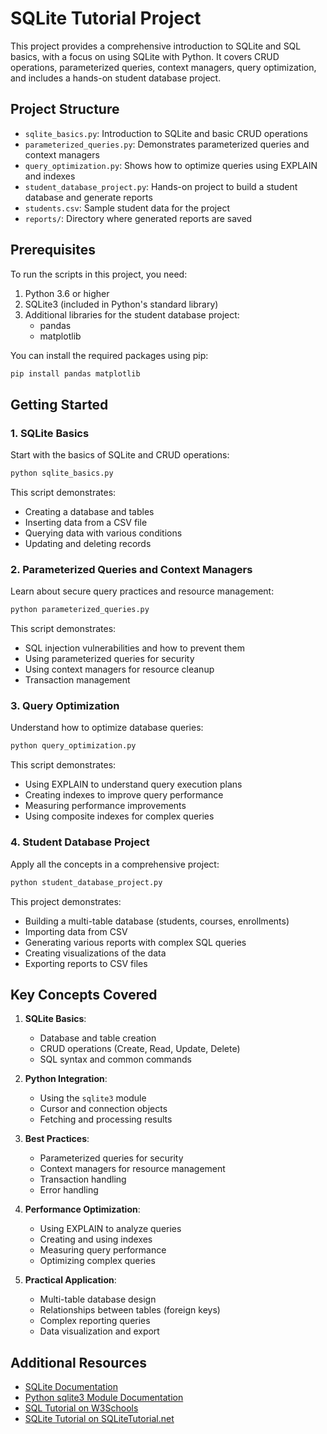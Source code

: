 # SQLite Tutorial Project

This project provides a comprehensive introduction to SQLite and SQL basics, with a focus on using SQLite with Python. It covers CRUD operations, parameterized queries, context managers, query optimization, and includes a hands-on student database project.

## Project Structure

- `sqlite_basics.py`: Introduction to SQLite and basic CRUD operations
- `parameterized_queries.py`: Demonstrates parameterized queries and context managers
- `query_optimization.py`: Shows how to optimize queries using EXPLAIN and indexes
- `student_database_project.py`: Hands-on project to build a student database and generate reports
- `students.csv`: Sample student data for the project
- `reports/`: Directory where generated reports are saved

## Prerequisites

To run the scripts in this project, you need:

1. Python 3.6 or higher
2. SQLite3 (included in Python's standard library)
3. Additional libraries for the student database project:
   - pandas
   - matplotlib

You can install the required packages using pip:

```bash
pip install pandas matplotlib
```

## Getting Started

### 1. SQLite Basics

Start with the basics of SQLite and CRUD operations:

```bash
python sqlite_basics.py
```

This script demonstrates:
- Creating a database and tables
- Inserting data from a CSV file
- Querying data with various conditions
- Updating and deleting records

### 2. Parameterized Queries and Context Managers

Learn about secure query practices and resource management:

```bash
python parameterized_queries.py
```

This script demonstrates:
- SQL injection vulnerabilities and how to prevent them
- Using parameterized queries for security
- Using context managers for resource cleanup
- Transaction management

### 3. Query Optimization

Understand how to optimize database queries:

```bash
python query_optimization.py
```

This script demonstrates:
- Using EXPLAIN to understand query execution plans
- Creating indexes to improve query performance
- Measuring performance improvements
- Using composite indexes for complex queries

### 4. Student Database Project

Apply all the concepts in a comprehensive project:

```bash
python student_database_project.py
```

This project demonstrates:
- Building a multi-table database (students, courses, enrollments)
- Importing data from CSV
- Generating various reports with complex SQL queries
- Creating visualizations of the data
- Exporting reports to CSV files

## Key Concepts Covered

1. **SQLite Basics**:
   - Database and table creation
   - CRUD operations (Create, Read, Update, Delete)
   - SQL syntax and common commands

2. **Python Integration**:
   - Using the `sqlite3` module
   - Cursor and connection objects
   - Fetching and processing results

3. **Best Practices**:
   - Parameterized queries for security
   - Context managers for resource management
   - Transaction handling
   - Error handling

4. **Performance Optimization**:
   - Using EXPLAIN to analyze queries
   - Creating and using indexes
   - Measuring query performance
   - Optimizing complex queries

5. **Practical Application**:
   - Multi-table database design
   - Relationships between tables (foreign keys)
   - Complex reporting queries
   - Data visualization and export

## Additional Resources

- [SQLite Documentation](https://www.sqlite.org/docs.html)
- [Python sqlite3 Module Documentation](https://docs.python.org/3/library/sqlite3.html)
- [SQL Tutorial on W3Schools](https://www.w3schools.com/sql/)
- [SQLite Tutorial on SQLiteTutorial.net](https://www.sqlitetutorial.net/)